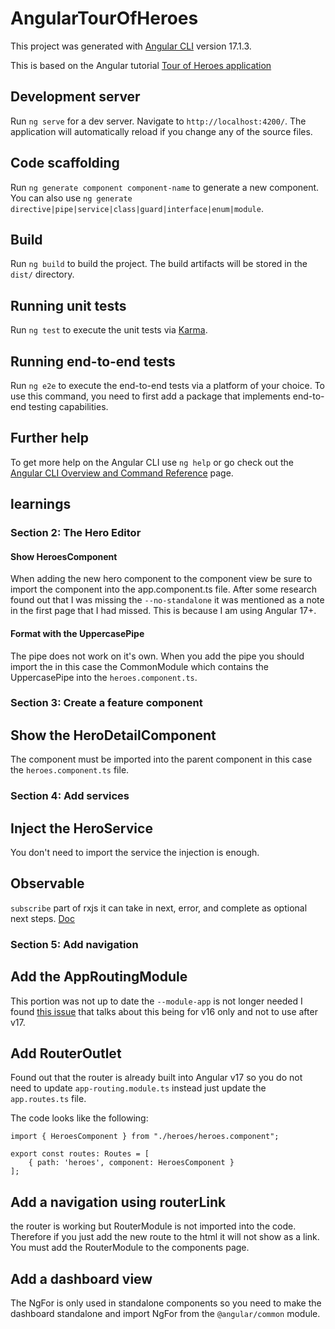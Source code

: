 # AngularTourOfHeroes

This project was generated with [Angular CLI](https://github.com/angular/angular-cli) version 17.1.3.

This is based on the Angular tutorial [Tour of Heroes application](https://angular.io/tutorial/tour-of-heroes)

## Development server

Run `ng serve` for a dev server. Navigate to `http://localhost:4200/`. The application will automatically reload if you change any of the source files.

## Code scaffolding

Run `ng generate component component-name` to generate a new component. You can also use `ng generate directive|pipe|service|class|guard|interface|enum|module`.

## Build

Run `ng build` to build the project. The build artifacts will be stored in the `dist/` directory.

## Running unit tests

Run `ng test` to execute the unit tests via [Karma](https://karma-runner.github.io).

## Running end-to-end tests

Run `ng e2e` to execute the end-to-end tests via a platform of your choice. To use this command, you need to first add a package that implements end-to-end testing capabilities.

## Further help

To get more help on the Angular CLI use `ng help` or go check out the [Angular CLI Overview and Command Reference](https://angular.io/cli) page.


## learnings

### Section 2: The Hero Editor 

#### Show HeroesComponent
When adding the new hero component to the component view be sure to import the component into the app.component.ts file. After some research found out that I was missing the `--no-standalone` it was mentioned as a note in the first page that I had missed. This is because I am using Angular 17+.

#### Format with the UppercasePipe
The pipe does not work on it's own. When you add the pipe you should import the in this case the CommonModule which contains the UppercasePipe into the `heroes.component.ts`.

### Section 3: Create a feature component

## Show the HeroDetailComponent
The component must be imported into the parent component in this case the `heroes.component.ts` file. 

### Section 4: Add services

## Inject the HeroService
You don't need to import the service the injection is enough.

## Observable
`subscribe` part of rxjs it can take in next, error, and complete as optional next steps. [Doc](https://rxjs-dev.firebaseapp.com/api/index/class/Observable#subscribe-)

### Section 5: Add navigation

## Add the AppRoutingModule
This portion was not up to date the `--module-app` is not longer needed I found [this issue](https://github.com/angular/angular/issues/53206) that talks about this being for v16 only and not to use after v17.

## Add RouterOutlet
Found out that the router is already built into Angular v17 so you do not need to update `app-routing.module.ts` instead just update the `app.routes.ts` file.

The code looks like the following:
```
import { HeroesComponent } from "./heroes/heroes.component";

export const routes: Routes = [
    { path: 'heroes', component: HeroesComponent }
];
```

## Add a navigation using routerLink
the router is working but RouterModule is not imported into the code. Therefore if you just add the new route to the html it will not show as a link. You must add the RouterModule to the components page.


## Add a dashboard view
The NgFor is only used in standalone components so you need to make the dashboard standalone and import NgFor from the `@angular/common` module.

